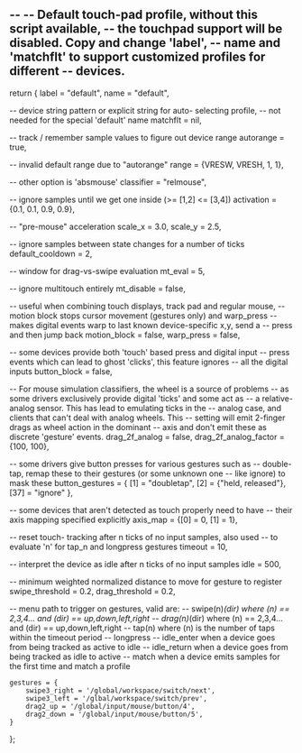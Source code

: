 --
-- Default touch-pad profile, without this script available,
-- the touchpad support will be disabled. Copy and change 'label',
-- name and 'matchflt' to support customized profiles for different
-- devices.
--

return {
	label = "default",
	name = "default",

-- device string pattern or explicit string for auto- selecting profile,
-- not needed for the special 'default' name
	matchflt = nil,

-- track / remember sample values to figure out device range
	autorange = true,

-- invalid default range due to "autorange"
	range = {VRESW, VRESH, 1, 1},

-- other option is 'absmouse'
	classifier = "relmouse",

-- ignore samples until we get one inside (>= [1,2] <= [3,4])
	activation = {0.1, 0.1, 0.9, 0.9},

-- "pre-mouse" acceleration
	scale_x = 3.0,
	scale_y = 2.5,

-- ignore samples between state changes for a number of ticks
	default_cooldown = 2,

-- window for drag-vs-swipe evaluation
	mt_eval = 5,

-- ignore multitouch entirely
	mt_disable = false,

-- useful when combining touch displays, track pad and regular mouse,
-- motion block stops cursor movement (gestures only) and warp_press
-- makes digital events warp to last known device-specific x,y, send a
-- press and then jump back
	motion_block = false,
	warp_press = false,

-- some devices provide both 'touch' based press and digital input
-- press events which can lead to ghost 'clicks', this feature ignores
-- all the digital inputs
	button_block = false,

-- For mouse simulation classifiers, the wheel is a source of problems
-- as some drivers exclusively provide digital 'ticks' and some act as
-- a relative-analog sensor. This has lead to emulating ticks in the
-- analog case, and clients that can't deal with analog wheels. This
-- setting will emit 2-finger drags as wheel action in the dominant
-- axis and don't emit these as discrete 'gesture' events.
	drag_2f_analog = false,
	drag_2f_analog_factor = {100, 100},

-- some drivers give button presses for various gestures such as
-- double-tap, remap these to their gestures (or some unknown one
-- like ignore) to mask these
	button_gestures = {
		[1] = "doubletap",
		[2] = {"held, released"},
		[37] = "ignore"
	},

-- some devices that aren't detected as touch properly need to have
-- their axis mapping specified explicitly
  axis_map = {[0] = 0, [1] = 1},

-- reset touch- tracking after n ticks of no input samples, also used
-- to evaluate 'n' for tap\_n and longpress gestures
	timeout = 10,

-- interpret the device as idle after n ticks of no input samples
	idle = 500,

-- minimum weighted normalized distance to move for gesture to register
	swipe_threshold = 0.2,
	drag_threshold = 0.2,

-- menu path to trigger on gestures, valid are:
-- swipe(n)_(dir) where (n) == 2,3,4... and (dir) == up,down,left,right
-- drag(n)_(dir) where (n) == 2,3,4... and (dir) == up,down,left,right
-- tap(n) where (n) is the number of taps within the timeout period
-- longpress
-- idle_enter when a device goes from being tracked as active to idle
-- idle_return when a device goes from being tracked as idle to active
-- match when a device emits samples for the first time and match a profile

	gestures = {
		swipe3_right = '/global/workspace/switch/next',
		swipe3_left = '/glbal/workspace/switch/prev',
		drag2_up = '/global/input/mouse/button/4',
		drag2_down = '/global/input/mouse/button/5',
	}
};
